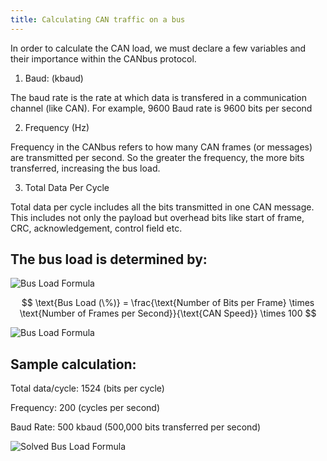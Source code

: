 ```yaml
---
title: Calculating CAN traffic on a bus
---
```




In order to calculate the CAN load, we must declare a few variables and their importance within the CANbus protocol. 

1. Baud: (kbaud)

The baud rate is the rate at which data is transfered in a communication channel (like CAN). For example, 9600 Baud rate is 9600 bits per second

2. Frequency (Hz)

Frequency in the CANbus refers to how many CAN frames (or messages) are transmitted per second. So the greater the frequency, the more bits transferred, increasing the bus load. 

3. Total Data Per Cycle

Total data per cycle includes all the bits transmitted in one CAN message. This includes not only the payload but overhead bits like start of frame, CRC, acknowledgement, control field etc. 



## The bus load is determined by: 

![Bus Load Formula](https://latex.codecogs.com/png.latex?\text{Bus%20Load%20(\%)}%20=%20\frac{\text{Number%20of%20Bits%20per%20Frame}%20\times%20\text{Number%20of%20Frames%20per%20Second}}{\text{CAN%20Speed}}%20\times%20100)

$$
\text{Bus Load (\%)} = \frac{\text{Number of Bits per Frame} \times \text{Number of Frames per Second}}{\text{CAN Speed}} \times 100
$$


![Bus Load Formula](https://latex.codecogs.com/png.latex?\text{Bus%20Load%20(\%)}%20=%20\frac{\text{Total%20Bits%20per%20Second}}{\text{CAN%20Speed}}%20\times%20100)

## Sample calculation: 

Total data/cycle: 1524 (bits per cycle)

Frequency: 200 (cycles per second)

Baud Rate: 500 kbaud (500,000 bits transferred per second)

![Solved Bus Load Formula](https://latex.codecogs.com/png.latex?\text{Bus%20Load%20(\%)}%20=%20\frac{1,524%20\times%20200}{500,000}%20\times%20100%20=%2060.96\%)


